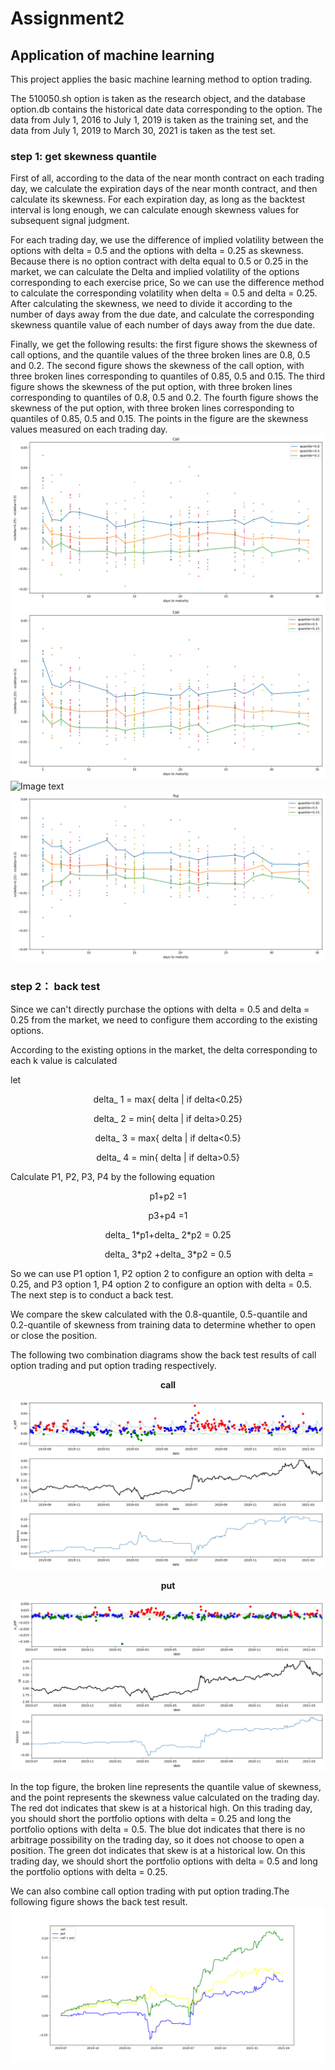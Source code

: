 # Assignment2
## Application of machine learning
This project applies the basic machine learning method to option trading.

The 510050.sh option is taken as the research object, and the database option.db contains the historical date data corresponding to the option. The data from July 1, 2016 to July 1, 2019 is taken as the training set, and the data from July 1, 2019 to March 30, 2021 is taken as the test set.

### step 1: get skewness quantile
First of all, according to the data of the near month contract on each trading day, we calculate the expiration days of the near month contract, and then calculate its skewness. For each expiration day, as long as the backtest interval is long enough, we can calculate enough skewness values for subsequent signal judgment.

For each trading day, we use the difference of implied volatility between the options with delta = 0.5 and the options with delta = 0.25 as skewness. Because there is no option contract with delta equal to 0.5 or 0.25 in the market, we can calculate the Delta and implied volatility of the options corresponding to each exercise price, So we can use the difference method to calculate the corresponding volatility when delta = 0.5 and delta = 0.25. After calculating the skewness, we need to divide it according to the number of days away from the due date, and calculate the corresponding skewness quantile value of each number of days away from the due date.

Finally, we get the following results: the first figure shows the skewness of call options, and the quantile values of the three broken lines are 0.8, 0.5 and 0.2. The second figure shows the skewness of the call option, with three broken lines corresponding to quantiles of 0.85, 0.5 and 0.15. The third figure shows the skewness of the put option, with three broken lines corresponding to quantiles of 0.8, 0.5 and 0.2. The fourth figure shows the skewness of the put option, with three broken lines corresponding to quantiles of 0.85, 0.5 and 0.15. The points in the figure are the skewness values measured on each trading day.
![Image text](https://github.com/algo21-220040088/Assignment2/blob/main/result/pictures/iv_diff_call(quantile%3D0.8and0.2).png)
![Image text](https://github.com/algo21-220040088/Assignment2/blob/main/result/pictures/iv_diff_call(quantile%3D0.85and0.15).png)
![Image text](https://github.com/algo21-220040088/Assignment2/blob/main/result/pictures/iv_diff_put(quantile%3D0.8and0.1).png)
![Image text](https://github.com/algo21-220040088/Assignment2/blob/main/result/pictures/iv_diff_put(quantile%3D0.85and0.15).png)


### step 2： back test 

Since we can't directly purchase the options with delta = 0.5 and delta = 0.25 from the market, we need to configure them according to the existing options.

According to the existing options in the market, the delta corresponding to each k value is calculated

let

<p align="center">delta_ 1 = max{ delta | if delta<0.25}</p>
<p align="center">delta_ 2 = min{ delta | if delta>0.25}</p>
<p align="center">delta_ 3 = max{ delta | if delta<0.5}</p>
<p align="center">delta_ 4 = min{ delta | if delta>0.5}</p>

Calculate P1, P2, P3, P4 by the following equation

<p align="center">p1+p2 =1</p>
<p align="center">p3+p4 =1</p>
<p align="center">delta_ 1*p1+delta_ 2*p2 = 0.25</p>
<p align="center">delta_ 3*p2 +delta_ 3*p2 = 0.5</p>

So we can use P1 option 1, P2 option 2 to configure an option with delta = 0.25, and P3 option 1, P4 option 2 to configure an option with delta = 0.5. The next step is to conduct a back test.

We compare the skew calculated with the 0.8-quantile, 0.5-quantile and 0.2-quantile  of skewness from training data to determine whether to open or close the position.

The following two combination diagrams show the back test results of call option trading and put option trading respectively.

**<p align="center">call</p>**
![Image text](https://github.com/algo21-220040088/Assignment2/blob/main/result/pictures/skew_arbitrage(call).png)

**<p align="center">put</p>**
![Image text](https://github.com/algo21-220040088/Assignment2/blob/main/result/pictures/skew_arbitrage(put).png)

In the top figure, the broken line represents the quantile value of skewness, and the point represents the skewness value calculated on the trading day. The red dot indicates that skew is at a historical high. On this trading day, you should short the portfolio options with delta = 0.25 and long the portfolio options with delta = 0.5. The blue dot indicates that there is no arbitrage possibility on the trading day, so it does not choose to open a position. The green dot indicates that skew is at a historical low. On this trading day, we should short the portfolio options with delta = 0.5 and long the portfolio options with delta = 0.25.

We can also combine call option trading with put option trading.The following figure shows the back test result.
![Image text](https://github.com/algo21-220040088/Assignment2/blob/main/result/pictures/skew_arbitrage(call%2Bput).png)


